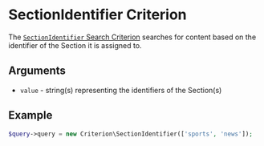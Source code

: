 # SectionIdentifier Criterion

The [`SectionIdentifier` Search Criterion](https://github.com/ibexa/core/blob/main/src/contracts/Repository/Values/Content/Query/Criterion/SectionIdentifier.php)
searches for content based on the identifier of the Section it is assigned to.

## Arguments

- `value` - string(s) representing the identifiers of the Section(s)

## Example

``` php
$query->query = new Criterion\SectionIdentifier(['sports', 'news']);
```
